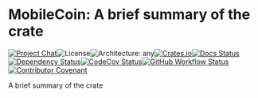 # MobileCoin: A brief summary of the crate

[![Project Chat][chat-image]][chat-link]<!--
-->![License][license-image]<!--
-->![Architecture: any][arch-image]<!--
-->[![Crates.io][crate-image]][crate-link]<!--
-->[![Docs Status][docs-image]][docs-link]<!--
-->[![Dependency Status][deps-image]][deps-link]<!--
-->[![CodeCov Status][codecov-image]][codecov-link]<!--
-->[![GitHub Workflow Status][gha-image]][gha-link]<!--
-->[![Contributor Covenant][conduct-image]][conduct-link]

A brief summary of the crate

[chat-image]: https://img.shields.io/discord/844353360348971068?style=flat-square
[chat-link]: https://discord.gg/mobilecoin
[license-image]: https://img.shields.io/crates/l/mc-crate-name?style=flat-square
[arch-image]: https://img.shields.io/badge/arch-any-brightgreen?style=flat-square
[crate-image]: https://img.shields.io/crates/v/mc-crate-name.svg?style=flat-square
[crate-link]: https://crates.io/crates/mc-crate-name
[docs-image]: https://img.shields.io/docsrs/mc-crate-name?style=flat-square
[docs-link]: https://docs.rs/crate/mc-crate-name
[deps-image]: https://deps.rs/repo/github/mobilecoinfoundation/repository/status.svg?style=flat-square
[deps-link]: https://deps.rs/repo/github/mobilecoinfoundation/repository
[codecov-image]: https://img.shields.io/codecov/c/github/mobilecoinfoundation/repository/develop?style=flat-square
[codecov-link]: https://codecov.io/gh/mobilecoinfoundation/repository
[gha-image]: https://img.shields.io/github/actions/workflow/status/mobilecoinfoundation/repository/ci.yaml?branch=main&style=flat-square
[gha-link]: https://github.com/mobilecoinfoundation/repository/actions/workflows/ci.yaml?query=branch%3Amain
[conduct-link]: CODE_OF_CONDUCT.md
[conduct-image]: https://img.shields.io/badge/Contributor%20Covenant-2.1-4baaaa.svg?style=flat-square
